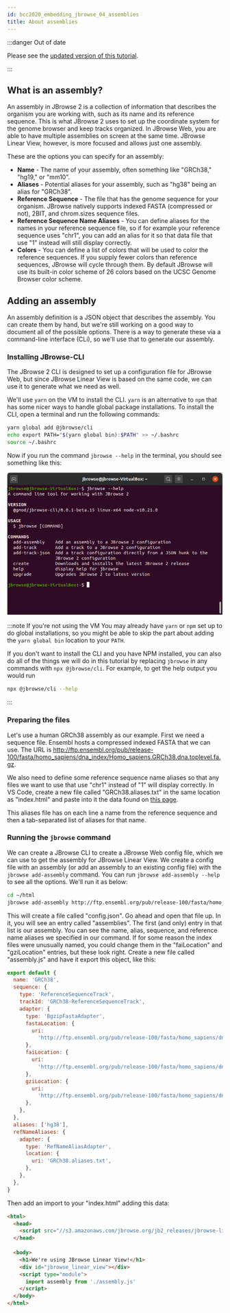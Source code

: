 ```yaml
---
id: bcc2020_embedding_jbrowse_04_assemblies
title: About assemblies
---
```


:::danger Out of date

Please see the
[updated version of this tutorial](./tutorials/embed_linear_genome_view/01_introduction).

:::

## What is an assembly?

An assembly in JBrowse 2 is a collection of information that describes the
organism you are working with, such as its name and its reference sequence. This
is what JBrowse 2 uses to set up the coordinate system for the genome browser
and keep tracks organized. In JBrowse Web, you are able to have multiple
assemblies on screen at the same time. JBrowse Linear View, however, is more
focused and allows just one assembly.

These are the options you can specify for an assembly:

- **Name** - The name of your assembly, often something like "GRCh38," "hg19,"
  or "mm10".
- **Aliases** - Potential aliases for your assembly, such as "hg38" being an
  alias for "GRCh38".
- **Reference Sequence** - The file that has the genome sequence for your
  organism. JBrowse natively supports indexed FASTA (compressed or not), 2BIT, and
  chrom.sizes sequence files.
- **Reference Sequence Name Aliases** - You can define aliases for the names in
  your reference sequence file, so if for example your reference sequence uses
  "chr1", you can add an alias for it so that data file that use "1" instead will
  still display correctly.
- **Colors** - You can define a list of colors that will be used to color the
  reference sequences. If you supply fewer colors than reference sequences,
  JBrowse will cycle through them. By default JBrowse will use its built-in color
  scheme of 26 colors based on the UCSC Genome Browser color scheme.

## Adding an assembly

An assembly definition is a JSON object that describes the assembly. You can
create them by hand, but we're still working on a good way to document all of
the possible options. There is a way to generate these via a command-line
interface (CLi), so we'll use that to generate our assembly.

### Installing JBrowse-CLI

The JBrowse 2 CLI is designed to set up a configuration file for JBrowse Web,
but since JBrowse Linear View is based on the same code, we can use it to
generate what we need as well.

We'll use `yarn` on the VM to install the CLI. `yarn` is an alternative to `npm`
that has some nicer ways to handle global package installations. To install the
CLI, open a terminal and run the following commands:

```sh
yarn global add @jbrowse/cli
echo export PATH="$(yarn global bin):$PATH" >> ~/.bashrc
source ~/.bashrc
```

Now if you run the command `jbrowse --help` in the terminal, you should see
something like this:

![The output of `jbrowse --help` in a terminal](./img/bcc2020_jbrowse_help.png)

:::note If you're not using the VM
You may already have `yarn` or `npm` set up to do global installations, so you
might be able to skip the part about adding the `yarn global bin` location to
your `PATH`.

If you don't want to install the CLI and you have NPM installed, you can also do
all of the things we will do in this tutorial by replacing `jbrowse` in any
commands with `npx @jbrowse/cli`. For example, to get the help output you
would run

```sh
npx @jbrowse/cli --help
```

:::

### Preparing the files

Let's use a human GRCh38 assembly as our example. First we need a sequence file.
Ensembl hosts a compressed indexed FASTA that we can use. The URL is
http://ftp.ensembl.org/pub/release-100/fasta/homo_sapiens/dna_index/Homo_sapiens.GRCh38.dna.toplevel.fa.gz.

We also need to define some reference sequence name aliases so that any files we
want to use that use "chr1" instead of "1" will display correctly. In VS Code,
create a new file called "GRCh38.aliases.txt" in the same location as
"index.html" and paste into it the data found on
[this page](bcc2020_embedding_jbrowse_aliases).

This aliases file has on each line a name from the reference sequence and then a
tab-separated list of aliases for that name.

### Running the `jbrowse` command

We can create a JBrowse CLI to create a JBrowse Web config file, which we can
use to get the assembly for JBrowse Linear View. We create a config file with an
assembly (or add an assembly to an existing config file) with the
`jbrowse add-assembly` command. You can run `jbrowse add-assembly --help` to see
all the options. We'll run it as below:

```sh
cd ~/html
jbrowse add-assembly http://ftp.ensembl.org/pub/release-100/fasta/homo_sapiens/dna_index/Homo_sapiens.GRCh38.dna.toplevel.fa.gz --name GRCh38 --alias hg38 --refNameAliases GRCh38.aliases.txt --skipCheck
```

This will create a file called "config.json". Go ahead and open that file up. In
it, you will see an entry called "assemblies". The first (and only) entry in
that list is our assembly. You can see the name, alias, sequence, and reference
name aliases we specified in our command. If for some reason the index files
were unusually named, you could change them in the "faiLocation" and
"gziLocation" entries, but these look right. Create a new file called
"assembly.js" and have it export this object, like this:

```javascript title="assembly.js"
export default {
  name: 'GRCh38',
  sequence: {
    type: 'ReferenceSequenceTrack',
    trackId: 'GRCh38-ReferenceSequenceTrack',
    adapter: {
      type: 'BgzipFastaAdapter',
      fastaLocation: {
        uri:
          'http://ftp.ensembl.org/pub/release-100/fasta/homo_sapiens/dna_index/Homo_sapiens.GRCh38.dna.toplevel.fa.gz',
      },
      faiLocation: {
        uri:
          'http://ftp.ensembl.org/pub/release-100/fasta/homo_sapiens/dna_index/Homo_sapiens.GRCh38.dna.toplevel.fa.gz.fai',
      },
      gziLocation: {
        uri:
          'http://ftp.ensembl.org/pub/release-100/fasta/homo_sapiens/dna_index/Homo_sapiens.GRCh38.dna.toplevel.fa.gz.gzi',
      },
    },
  },
  aliases: ['hg38'],
  refNameAliases: {
    adapter: {
      type: 'RefNameAliasAdapter',
      location: {
        uri: 'GRCh38.aliases.txt',
      },
    },
  },
}
```

Then add an import to your "index.html" adding this data:

```html {9-11} title="index.html"
<html>
  <head>
    <script src="//s3.amazonaws.com/jbrowse.org/jb2_releases/jbrowse-linear-view/jbrowse-linear-view@v0.0.1-beta.0/umd/jbrowse-linear-view.js"></script>
  </head>

  <body>
    <h1>We're using JBrowse Linear View!</h1>
    <div id="jbrowse_linear_view"></div>
    <script type="module">
      import assembly from './assembly.js'
    </script>
  </body>
</html>
```
